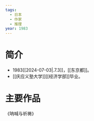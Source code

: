 ```yaml
---
tags:
  - 日本
  - 作家
  - 推理
year: 1983
---
```

# 简介

- 1983[[2024-07-03|.7.3]]，[[东京都]]。
- [[庆应义塾大学]][[经济学部]]毕业。
# 主要作品

《呐喊与祈祷》